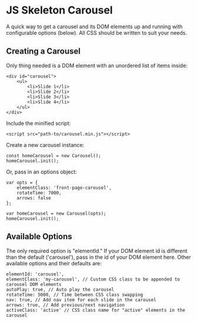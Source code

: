 # JS Skeleton Carousel

A quick way to get a carousel and its DOM elements up and running with configurable options (below). All CSS should be written to suit your needs.

## Creating a Carousel
Only thing needed is a DOM element with an unordered list of items inside:
~~~~
<div id="carousel">
	<ul>
		<li>Slide 1</li>
		<li>Slide 2</li>
		<li>Slide 3</li>
		<li>Slide 4</li>
	</ul>
</div>
~~~~
Include the minified script:
~~~~
<script src="path-to/carousel.min.js"></script>
~~~~
Create a new carousel instance:
~~~~
const homeCarousel = new Carousel();
homeCarousel.init();
~~~~
Or, pass in an options object:
~~~~
var opts = {
	elementClass: 'front-page-carousel',
	rotateTime: 7000,
	arrows: false
};

var homeCarousel = new Carousel(opts);
homeCarousel.init();
~~~~

## Available Options
The only required option is "elementId." If your DOM element id is different than the default ('carousel'), pass in the id of your DOM element here. Other available options and their defaults are:
~~~~
elementId: 'carousel',
elementClass: 'my-carousel', // Custom CSS class to be appended to carousel DOM elements
autoPlay: true, // Auto play the carousel
rotateTime: 5000, // Time between CSS class swapping
nav: true, // Add nav item for each slide in the carousel
arrows: true, // Add previous/next navigation
activeClass: 'active' // CSS class name for "active" elements in the carousel
~~~~
